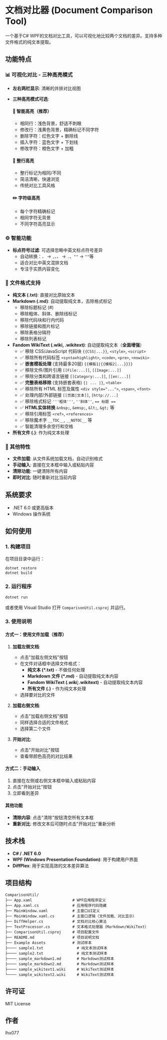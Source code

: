 # 文档对比器 (Document Comparison Tool)

一个基于C# WPF的文档对比工具，可以可视化地比较两个文档的差异。支持多种文件格式的纯文本提取。

## 功能特点

### 📊 可视化对比 - **三种高亮模式**
- **左右两栏显示**: 清晰的并排对比视图
- **三种高亮模式可选**:
  
  #### 🎯 智能高亮（推荐）
  - 相同行：浅色背景，舒适不刺眼
  - 修改行：浅黄色背景，精确标记不同字符
  - 删除字符：红色文字 + 删除线
  - 插入字符：蓝色文字 + 下划线
  - 修改字符：橙色文字 + 加粗
  
  #### 📝 整行高亮
  - 整行标记为相同/不同
  - 简洁清晰，快速浏览
  - 传统对比工具风格
  
  #### ✏️ 字符级高亮
  - 每个字符精确标记
  - 相同字符无背景
  - 不同字符高亮显示

### ⚙️ 智能功能
- **标点符号过滤**: 可选择忽略中英文标点符号差异
  - 自动转换：`，` → `,`、`。` → `.`、`""` → `""`等
  - 适合对比中英文混排文档
  - 专注于实质内容变化

### 📝 文件格式支持
- **纯文本 (.txt)**: 直接对比原始文本
- **Markdown (.md)**: 自动提取纯文本，去除格式标记
  - 移除标题标记 (#)
  - 移除粗体、斜体、删除线标记
  - 移除代码块和行内代码
  - 移除链接和图片标记
  - 移除表格分隔符
  - 移除列表标记
- **Fandom WikiText (.wiki, .wikitext)**: 自动提取纯文本（**全面增强**）
  - ✅ 移除 CSS/JavaScript 代码块 `{{CSS|...}}`, `<style>`, `<script>`
  - ✅ 移除所有代码标签 `<syntaxhighlight>`, `<code>`, `<pre>`, `<nowiki>`
  - ✅ **嵌套模板处理** (支持最多20层) `{{模板1|{{模板2|...}}}}`
  - ✅ 移除文件/图片引用 `[[File:...]]`, `[[Image:...]]`
  - ✅ 移除分类和跨语言链接 `[[Category:...]]`, `[[en:...]]`
  - ✅ **完整表格移除** (支持嵌套表格) `{| ... |}`, `<table>`
  - ✅ 移除所有 HTML 标签及属性 `<div style="...">`, `<span>`, `<font>`
  - ✅ 处理内部/外部链接 `[[页面|文本]]`, `[http://...]`
  - ✅ 移除格式标记 `'''粗体'''`, `''斜体''`, `== 标题 ==`
  - ✅ **HTML实体转换** `&nbsp;`, `&emsp;`, `&lt;`, `&gt;` 等
  - ✅ 移除引用标签 `<ref>`, `<references>`
  - ✅ 移除魔术字 `__TOC__`, `__NOTOC__` 等
  - ✅ 智能清理多余空行和空格
- **所有文件 (*.*)**: 作为纯文本处理

### 🎯 其他特性
- **文件加载**: 从文件系统加载文档，自动识别格式
- **手动输入**: 直接在文本框中输入或粘贴内容
- **清除功能**: 一键清除所有内容
- **即时对比**: 随时重新对比当前内容

## 系统要求

- .NET 6.0 或更高版本
- Windows 操作系统

## 如何使用

### 1. 构建项目

在项目目录中运行：

```bash
dotnet restore
dotnet build
```

### 2. 运行程序

```bash
dotnet run
```

或者使用 Visual Studio 打开 `ComparisonUtil.csproj` 并运行。

### 3. 使用说明

#### 方式一：使用文件加载（推荐）

1. **加载左侧文档**: 
   - 点击"加载左侧文档"按钮
   - 在文件对话框中选择文件格式：
     - **纯文本 (*.txt)** - 不做任何处理
     - **Markdown 文件 (*.md)** - 自动提取纯文本内容
     - **Fandom WikiText (*.wiki;*.wikitext)** - 自动提取纯文本内容
     - **所有文件 (*.*)** - 作为纯文本处理
   - 选择要对比的文件

2. **加载右侧文档**: 
   - 点击"加载右侧文档"按钮
   - 同样选择合适的文件格式
   - 选择第二个文件

3. **开始对比**: 
   - 点击"开始对比"按钮
   - 查看带颜色高亮的对比结果

#### 方式二：手动输入

1. 直接在左侧或右侧文本框中输入或粘贴内容
2. 点击"开始对比"按钮
3. 立即看到差异

#### 其他功能

- **清除内容**: 点击"清除"按钮清空所有文本框
- **重新对比**: 修改文本后可随时点击"开始对比"重新分析

## 技术栈

- **C# / .NET 6.0**
- **WPF (Windows Presentation Foundation)**: 用于构建用户界面
- **DiffPlex**: 用于实现高效的文本差异算法

## 项目结构

```
ComparisonUtil/
├── App.xaml                  # WPF应用程序定义
├── App.xaml.cs               # 应用程序代码隐藏
├── MainWindow.xaml           # 主窗口UI定义
├── MainWindow.xaml.cs        # 主窗口逻辑（文件加载、对比显示）
├── DiffHelper.cs             # 文档对比核心算法
├── TextProcessor.cs          # 文本格式处理器（Markdown/WikiText）
├── ComparisonUtil.csproj     # 项目配置文件
├── README.md                 # 项目说明文档
├── Example Assets            # 测试样本
├──── sample1.txt               # 纯文本测试样本
├──── sample2.txt               # 纯文本测试样本
├──── sample_markdown1.md       # Markdown测试样本
├──── sample_markdown2.md       # Markdown测试样本
├──── sample_wikitext1.wiki     # WikiText测试样本
└──── sample_wikitext2.wiki     # WikiText测试样本
```

## 许可证

MIT License

## 作者

lhx077

